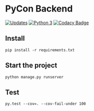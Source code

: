 # PyCon Backend

[![Updates](https://pyup.io/repos/github/patrick91/pycon/shield.svg?token=1fa644e7-367a-431d-b906-0cfa23ddda9c)](https://pyup.io/repos/github/patrick91/pycon/) [![Python 3](https://pyup.io/repos/github/patrick91/pycon/python-3-shield.svg?token=1fa644e7-367a-431d-b906-0cfa23ddda9c)](https://pyup.io/repos/github/patrick91/pycon/) [![Codacy Badge](https://api.codacy.com/project/badge/Grade/7472f142f7624ba4b7b735f90ad518f6)](https://www.codacy.com/app/simobasso/pycon?utm_source=github.com&amp;utm_medium=referral&amp;utm_content=patrick91/pycon&amp;utm_campaign=Badge_Grade)

## Install

`pip install -r requirements.txt`

## Start the project

`python manage.py runserver`

## Test

`py.test --cov=. --cov-fail-under 100`
